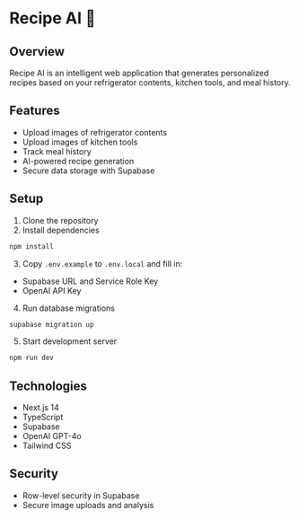 # Recipe AI 🍳

## Overview
Recipe AI is an intelligent web application that generates personalized recipes based on your refrigerator contents, kitchen tools, and meal history.

## Features
- Upload images of refrigerator contents
- Upload images of kitchen tools
- Track meal history
- AI-powered recipe generation
- Secure data storage with Supabase

## Setup

1. Clone the repository
2. Install dependencies
```bash
npm install
```

3. Copy `.env.example` to `.env.local` and fill in:
- Supabase URL and Service Role Key
- OpenAI API Key

4. Run database migrations
```bash
supabase migration up
```

5. Start development server
```bash
npm run dev
```

## Technologies
- Next.js 14
- TypeScript
- Supabase
- OpenAI GPT-4o
- Tailwind CSS

## Security
- Row-level security in Supabase
- Secure image uploads and analysis
